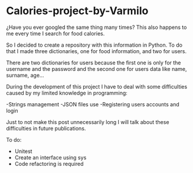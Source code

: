 # Calories-project-by-Varmilo
¿Have you ever googled the same thing many times? This also happens to me every time I search for food calories. 

So I decided to create a repository with this information in Python. To do that I made three dictionaries, one for food information, and two for users.

There are two dictionaries for users because the first one is only for the username and the password and the second one for users data like name, surname, age…

During the development of this project I have to deal with some difficulties caused by my limited knowledge in programming:

  -Strings management 
  -JSON files use
  -Registering users accounts and login

Just to not make this post unnecessarily long I will talk about these difficulties in future publications.

To do:
- Unitest
- Create an interface using sys
- Code refactoring is required
